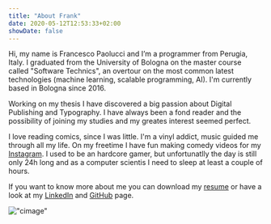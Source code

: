 ```yaml
---
title: "About Frank"
date: 2020-05-12T12:53:33+02:00
showDate: false
---
```


Hi, my name is Francesco Paolucci and I’m a programmer from Perugia, Italy. I graduated from the University of Bologna on the master course called "Software Technics", an overtour on the most common latest technologies (machine learning, scalable programming, AI). I'm currently based in Bologna since 2016.

Working on my thesis I have discovered a big passion about Digital Publishing and Typography. I have always been a fond reader and the possibility of joining my studies and my greates interest seemed perfect. 

I love reading comics, since I was little. I'm a vinyl addict, music guided me through all my life. On my freetime I have fun making comedy videos for my [Instagram](https://www.instagram.com/franklyn.mrshankly/ "Instagram"). I used to be an hardcore gamer, but unfortunatlly the day is still only 24h long and as a computer scientis I need to sleep at least a couple of hours.

If you want to know more about me you can download my [resume](/FrancescoPaolucciResume.pdf) or have a look at my [LinkedIn](https://www.linkedin.com/in/francesco-paolucci-064aa61a5/) and [GitHub](https://github.com/sanofrank) page.

!["cimage"](/aboutMe_comics2.jpg)